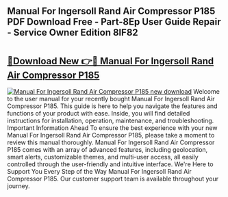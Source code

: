 ## Manual For Ingersoll Rand Air Compressor P185 PDF Download Free - Part-8Ep User Guide Repair - Service Owner Edition 8lF82

# <h2><a href="http://bc92164.oget.top/?id=Manual+For+Ingersoll+Rand+Air+Compressor+P185">🔗Download New 👉🔴 Manual For Ingersoll Rand Air Compressor P185</a></h2>

[![Manual For Ingersoll Rand Air Compressor P185 new download](https://i.imgur.com/5g1atiW.png)](http://bc92164.oget.top/?id=Manual+For+Ingersoll+Rand+Air+Compressor+P185)
Welcome to the user manual for your recently bought Manual For Ingersoll Rand Air Compressor P185. This guide is here to help you navigate the features and functions of your product with ease. Inside, you will find detailed instructions for installation, operation, maintenance, and troubleshooting. Important Information Ahead To ensure the best experience with your new Manual For Ingersoll Rand Air Compressor P185, please take a moment to review this manual thoroughly. Manual For Ingersoll Rand Air Compressor P185 comes with an array of advanced features, including geolocation, smart alerts, customizable themes, and multi-user access, all easily controlled through the user-friendly and intuitive interface. We're Here to Support You Every Step of the Way Manual For Ingersoll Rand Air Compressor P185. Our customer support team is available throughout your journey.
